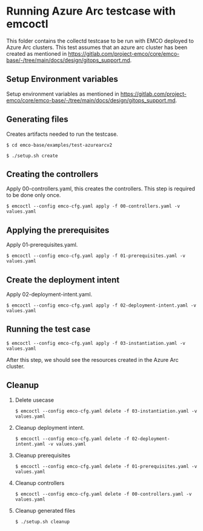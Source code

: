 [//]: # "SPDX-License-Identifier: Apache-2.0"
[//]: # "Copyright (c) 2020-2022 Intel Corporation"

# Running Azure Arc testcase with emcoctl

This folder contains the collectd testcase to be run with EMCO deployed to Azure Arc clusters. This test assumes that an azure arc cluster has been created as mentioned in https://gitlab.com/project-emco/core/emco-base/-/tree/main/docs/design/gitops_support.md.


## Setup Environment variables

Setup environment variables as mentioned in https://gitlab.com/project-emco/core/emco-base/-/tree/main/docs/design/gitops_support.md.

## Generating files

Creates artifacts needed to run the testcase.

```
$ cd emco-base/examples/test-azurearcv2
```
```
$ ./setup.sh create
```

## Creating the controllers

Apply 00-controllers.yaml, this creates the controllers. This step is required to be done only once.

```
$ emcoctl --config emco-cfg.yaml apply -f 00-controllers.yaml -v values.yaml
```

## Applying the prerequisites

Apply 01-prerequisites.yaml.

```
$ emcoctl --config emco-cfg.yaml apply -f 01-prerequisites.yaml -v values.yaml
```

## Create the deployment intent

Apply 02-deployment-intent.yaml.

```
$ emcoctl --config emco-cfg.yaml apply -f 02-deployment-intent.yaml -v values.yaml
```

## Running the test case

```
$ emcoctl --config emco-cfg.yaml apply -f 03-instantiation.yaml -v values.yaml
```

After this step, we should see the resources created in the Azure Arc cluster.


## Cleanup

1. Delete usecase

    ```
    $ emcoctl --config emco-cfg.yaml delete -f 03-instantiation.yaml -v values.yaml
    ```

2. Cleanup deployment intent.

    ```
    $ emcoctl --config emco-cfg.yaml delete -f 02-deployment-intent.yaml -v values.yaml
    ```

3. Cleanup prerequisites

    ```
    $ emcoctl --config emco-cfg.yaml delete -f 01-prerequisites.yaml -v values.yaml
    ```

4. Cleanup controllers

    ```
    $ emcoctl --config emco-cfg.yaml delete -f 00-controllers.yaml -v values.yaml
    ```

5. Cleanup generated files

    ```
    $ ./setup.sh cleanup
    ```
